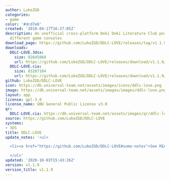 ```yaml
---
author: LukeZGD
categories:
- game
color: '#dcd7e8'
created: '2018-04-17T16:27:05Z'
description: An unofficial cross-platform Doki Doki Literature Club port to Lua for
  different game consoles
download_page: https://github.com/LukeZGD/DDLC-LOVE/releases/tag/v1.1.9
downloads:
  DDLC-LOVE.3dsx:
    size: 82645068
    url: https://github.com/LukeZGD/DDLC-LOVE/releases/download/v1.1.9/DDLC-LOVE.3dsx
  DDLC-LOVE.cia:
    size: 83207104
    url: https://github.com/LukeZGD/DDLC-LOVE/releases/download/v1.1.9/DDLC-LOVE.cia
github: LukeZGD/DDLC-LOVE
icon: https://db.universal-team.net/assets/images/icons/ddlc-love.png
image: https://db.universal-team.net/assets/images/images/ddlc-love.png
layout: app
license: gpl-3.0
license_name: GNU General Public License v3.0
qr:
  DDLC-LOVE.cia: https://db.universal-team.net/assets/images/qr/ddlc-love.cia.png
source: https://github.com/LukeZGD/DDLC-LOVE
systems:
- 3DS
title: DDLC-LOVE
update_notes: '<ul>

  <li><a href="https://github.com/LukeZGD/DDLC-LOVE#some-notes">See README notes</a></li>

  </ul>'
updated: '2020-10-03T15:43:26Z'
version: v1.1.9
version_title: v1.1.9
---
```

